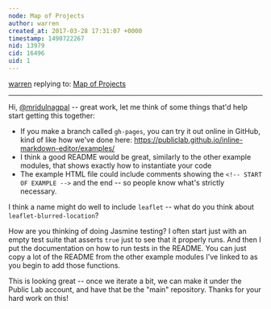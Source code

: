 ```yaml
---
node: Map of Projects
author: warren
created_at: 2017-03-28 17:31:07 +0000
timestamp: 1490722267
nid: 13979
cid: 16496
uid: 1
---
```




[warren](../profile/warren) replying to: [Map of Projects](../notes/mridulnagpal/03-01-2017/map-of-projects)

----
Hi, [@mridulnagpal](/profile/mridulnagpal) -- great work, let me think of some things that'd help start getting this together:

* If you make a branch called `gh-pages`, you can try it out online in GitHub, kind of like how we've done here: https://publiclab.github.io/inline-markdown-editor/examples/
* I think a good README would be great, similarly to the other example modules, that shows exactly how to instantiate your code
* The example HTML file could include comments showing the `<!-- START OF EXAMPLE -->` and the end -- so people know what's strictly necessary. 


I think a name might do well to include `leaflet` -- what do you think about `leaflet-blurred-location`? 

How are you thinking of doing Jasmine testing? I often start just with an empty test suite that asserts `true` just to see that it properly runs. And then I put the documentation on how to run tests in the README. You can just copy a lot of the README from the other example modules I've linked to as you begin to add those functions.  

This is looking great -- once we iterate a bit, we can make it under the Public Lab account, and have that be the "main" repository. Thanks for your hard work on this!